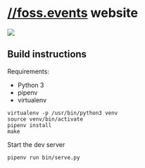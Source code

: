 # [//foss.events](https://foss.events) website

![](https://chaos.expert/floss.events/website/badges/master/pipeline.svg)

## Build instructions

Requirements:

* Python 3
* pipenv
* virtualenv

```
virtualenv -p /usr/bin/python3 venv
source venv/bin/activate
pipenv install
make
```

Start the dev server

```shell script
pipenv run bin/serve.py
```
